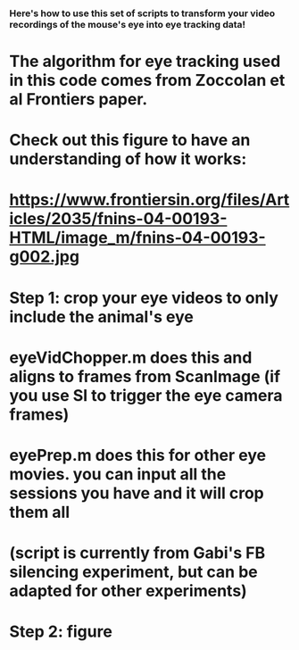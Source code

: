### Here's how to use this set of scripts to transform your video recordings of the mouse's eye into eye tracking data!

# The algorithm for eye tracking used in this code comes from Zoccolan et al Frontiers paper.
# Check out this figure to have an understanding of how it works: 
# https://www.frontiersin.org/files/Articles/2035/fnins-04-00193-HTML/image_m/fnins-04-00193-g002.jpg



# Step 1: crop your eye videos to only include the animal's eye
# eyeVidChopper.m does this and aligns to frames from ScanImage (if you use SI to trigger the eye camera frames)
# eyePrep.m does this for other eye movies. you can input all the sessions you have and it will crop them all 
# (script is currently from Gabi's FB silencing experiment, but can be adapted for other experiments)

# Step 2: figure 
